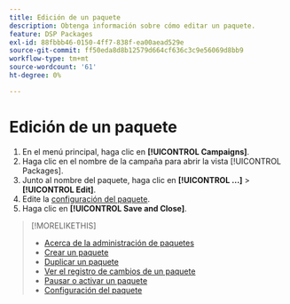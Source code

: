 ```yaml
---
title: Edición de un paquete
description: Obtenga información sobre cómo editar un paquete.
feature: DSP Packages
exl-id: 88fbbb46-0150-4ff7-838f-ea00aead529e
source-git-commit: ff50eda8d8b12579d664cf636c3c9e56069d8bb9
workflow-type: tm+mt
source-wordcount: '61'
ht-degree: 0%

---
```


# Edición de un paquete

1. En el menú principal, haga clic en **[!UICONTROL Campaigns]**.
1. Haga clic en el nombre de la campaña para abrir la vista [!UICONTROL Packages].
1. Junto al nombre del paquete, haga clic en **[!UICONTROL ...]** > **[!UICONTROL Edit]**.
1. Edite la [configuración del paquete](package-settings.md).
1. Haga clic en **[!UICONTROL Save and Close]**.

>[!MORELIKETHIS]
>
>* [Acerca de la administración de paquetes](package-about.md)
>* [Crear un paquete](package-create.md)
>* [Duplicar un paquete](package-duplicate.md)
>* [Ver el registro de cambios de un paquete](package-change-log.md)
>* [Pausar o activar un paquete](package-pause-activate.md)
>* [Configuración del paquete](package-settings.md)
